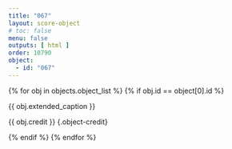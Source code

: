 ```yaml
---
title: "067"
layout: score-object
# toc: false
menu: false
outputs: [ html ]
order: 10790
object:
  - id: "067"
---
```


{% for obj in objects.object_list %}
{% if obj.id == object[0].id %}

{{ obj.extended_caption }}

{{ obj.credit }} {.object-credit}

{% endif %}
{% endfor %}
